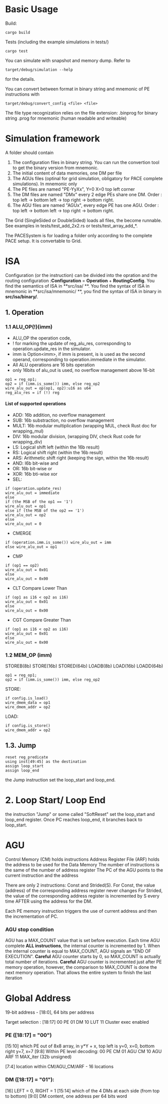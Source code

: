 # Basic Usage
Build:
```
cargo build
```

Tests (including the example simulations in tests/)
```
cargo test
```

You can simulate with snapshot and memory dump.
Refer to
```
target/debug/simulation --help
```
for the details.

You can convert between format in binary string and mnemonic of PE instructions with
```
target/debug/convert_config <file> <file>
```
The file type recognization relies on the file extension:
.binprog for binary string
.prog for mnemonic (human readable and writeable)

# Simulation framework
A folder should contain 
1. The configuration files in binary string. You can run the convertion tool to get the binary version from mnemonic.
2. The initial content of data memories, one DM per file
3. The AGUs files (optinal for grid simulation, obligatory for PACE complete simulations). In mnemonic only
4. The PE files are named "PE-YyXx", Y=0 X=0 top left corner
5. The DM files are named "DMx" every 2 edge PEs share one DM. Order : top left -> bottom left -> top right -> bottom right.
6. The AGU files are named "AGUx", every edge PE has one AGU. Order : top left -> bottom left -> top right -> bottom right.

The Grid (SingleSided or DoubleSided) loads all files, the become runnable.
See examples in tests/test_add_2x2.rs or tests/test_array_add_*.

The PACESystem is for loading a folder only according to the complete PACE setup. It is convertable to Grid.

# ISA
Configuration (or the instruction) can be divided into the opration and the routing configuration :**Configuration** = **Operation** + **RoutingConfig**. You find the semantics of ISA in **src/isa/ **. You find the syntax of ISA in mnemonic in **src/isa/mnemonic/ **, you find the syntax of ISA in binary in **src/isa/binary/**.

## 1. Operation

### 1.1 ALU_OP(!)(imm)
- ALU_OP the operation code, 
- ! for marking the update of reg_alu_res, corresponding to operation.update_res in the simulator.
- imm is Option\<imm\>, if imm is present, is is used as the second operand, corresponding to operation.immediate in the simulator. 
- All ALU operations are 16 bits operation
- only 16bits of alu_out is used, no overflow management above 16-bit

```
op1 = reg_op1;
op2 = if (imm.is_some()) imm, else reg_op2
wire_alu_out = op(op1, op2):u16 as u64
reg_alu_res = if (!) reg
```

#### List of supported operations
- ADD: 16b addition, no overflow management
- SUB: 16b substraction, no overflow management
- MULT: 16b modular multiplication (wrapping MUL, check Rust doc for wrapping_mul)
- DIV: 16b modular division, (wrapping DIV, check Rust code for wrapping_div)
- LS: Logical shift left (within the 16b result)
- RS: Logical shift right (within the 16b result)
- ARS: Arithmetic shift right (keeping the sign, within the 16b result)
- AND: l6b bit-wise and
- OR: 16b bit-wise or
- XOR: 16b bti-wise xor
- SEL: 
``` 
if (operation.update_res)
wire_alu_out = immediate
else
if (the MSB of the op1 == '1')
wire_alu_out = op1
else if (the MSB of the op2 == '1')
wire_alu_out = op2
else 
wire_alu_out = 0
```

- CMERGE 
```
if (operation.imm.is_some()) wire_alu_out = imm
else wire_alu_out = op1
```

- CMP 
```
if (op1 == op2)
wire_alu_out = 0x01
else
wire_alu_out = 0x00
```

- CLT
Compare Lower Than
```
if (op1 as i16 < op2 as i16)
wire_alu_out = 0x01
else
wire_alu_out = 0x00
```
- CGT
Compare Greater Than
```
if (op1 as i16 < op2 as i16)
wire_alu_out = 0x01
else
wire_alu_out = 0x00
```

### 1.2 MEM_OP (imm)
STOREB(8b) STORE(16b) STORED(64b)
LOADB(8b) LOAD(16b) LOADD(64b)
```
op1 = reg_op1;
op2 = if (imm.is_some()) imm, else reg_op2
```

STORE:
```
if config.is_load()
wire_dmem_data = op1
wire_dmem_addr = op2
```

LOAD:
```
if config.is_store()
wire_dmem_addr = op2
```

## 1.3. Jump
```
reset reg_predicate
using inst[49:45] as the destination
assign loop_start
assign loop_end
```
the Jump instruction set the loop_start and loop_end.

# 2. Loop Start/ Loop End
the instruction "Jump" or some called "SoftReset" set the loop_start and loop_end register.
Once PC reaches loop_end, it branches back to loop_start.

# AGU
Control Memory (CM) holds instructions
Address Register File (ARF) holds the address to be used for the Data Memory
The number of instructions is the same of the number of address register
The PC of the AGU points to the current instruction and the address

There are only 2 instructions: Const and Strided(S).
For Const, the value (address) of the corresponding address register never changes
For Strided, the value of the corresponding address register is incremented by S every time AFTER using the address for the DM.

Each PE memory instruction triggers the use of current address and then the incrementation of PC.

### AGU stop condition
AGU has a MAX_COUNT value that is set before execution.
Each time AGU complete **ALL instructions**, the internal counter is incremented by 1.
When the internal counter is equal to MAX_COUNT, AGU signals an "END OF EXECUTION".
**Careful** AGU counter starts by 0, so MAX_COUNT is actually total number of iterations. 
**Careful** AGU counter is incremented just after PE memory operation, however, the comparison to MAX_COUNT is done the next memory operation. That allows the entire system to finish the last iteration


# Global Address
19-bit address - [18:0], 64 bits per address

Target selection : [18:17] 
00 PE
01 DM
10 LUT
11 Cluster exec enabled

### PE ([18:17] = "00")
[15:10]  which PE out of 8x8 array, in y*Y + x, top left is y=0, x=0, bottom right y=7, x=7
[9:8] Within PE level decoding:
00 PE CM
01 AGU CM
10 AGU ARF
11 MAX_iter (32b unsigned)

[7:4] location within CM/AGU_CM/ARF - 16 locations


### DM ([18:17] = "01"): 
[16] LEFT = 0, RIGHT = 1
[15:14] which of the 4 DMs at each side (from top to bottom)
[9:0] DM content, one address per 64 bits word
